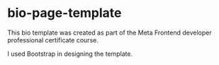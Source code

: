 # bio-page-template
This bio template was created as part of the Meta Frontend developer professional certificate course.

I used Bootstrap in designing the template.